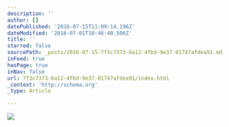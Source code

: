 ```yaml
---
description: ''
author: []
datePublished: '2016-07-15T11:09:14.196Z'
dateModified: '2016-07-01T10:46:40.506Z'
title: ''
starred: false
sourcePath: _posts/2016-07-15-7f3c7373-6a12-4fbd-9e37-01747afdea91.md
inFeed: true
hasPage: true
inNav: false
url: 7f3c7373-6a12-4fbd-9e37-01747afdea91/index.html
_context: 'http://schema.org'
_type: Article

---
```

![](https://the-grid-user-content.s3-us-west-2.amazonaws.com/dfaa9511-be78-4375-8c57-8479338b24ea.jpg)